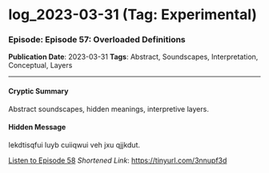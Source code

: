 # log_2023-03-31 (Tag: Experimental)

### Episode: Episode 57: Overloaded Definitions

**Publication Date**: 2023-03-31
**Tags**: Abstract, Soundscapes, Interpretation, Conceptual, Layers

---

#### Cryptic Summary
Abstract soundscapes, hidden meanings, interpretive layers.

#### Hidden Message
Iekdtisqfui luyb cuiiqwui veh jxu qjjkdut.

[Listen to Episode 58](https://tinyurl.com/3nnupf3d)
*Shortened Link*: https://tinyurl.com/3nnupf3d
